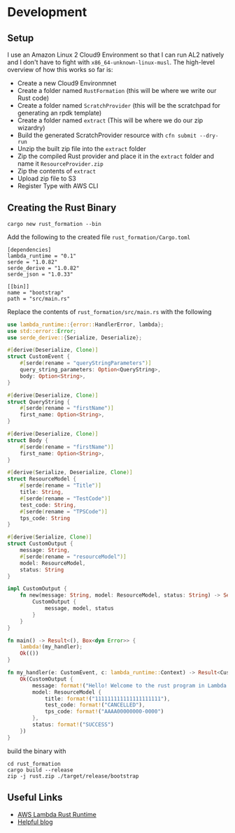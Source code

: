 # Development

## Setup

I use an Amazon Linux 2 Cloud9 Environment so that I can run AL2 natively and I don't have to fight
with `x86_64-unknown-linux-musl`. The high-level overview of how this works so far is:

- Create a new Cloud9 Environmnet
- Create a folder named `RustFormation` (this will be where we write our Rust code)
- Create a folder named `ScratchProvider` (this will be the scratchpad for generating an rpdk template)
- Create a folder named `extract` (This will be where we do our zip wizardry)
- Build the generated ScratchProvider resource with `cfn submit --dry-run`
- Unzip the built zip file into the `extract` folder
- Zip the compiled Rust provider and place it in the `extract` folder and name it `ResourceProvider.zip`
- Zip the contents of `extract`
- Upload zip file to S3
- Register Type with AWS CLI

## Creating the Rust Binary

```
cargo new rust_formation --bin
```

Add the following to the created file `rust_formation/Cargo.toml`

```
[dependencies]
lambda_runtime = "0.1"
serde = "1.0.82"
serde_derive = "1.0.82"
serde_json = "1.0.33"

[[bin]]
name = "bootstrap"
path = "src/main.rs"
```

Replace the contents of `rust_formation/src/main.rs` with the following

```rust
use lambda_runtime::{error::HandlerError, lambda};
use std::error::Error;
use serde_derive::{Serialize, Deserialize};

#[derive(Deserialize, Clone)]
struct CustomEvent {
    #[serde(rename = "queryStringParameters")]
    query_string_parameters: Option<QueryString>,
    body: Option<String>,
}

#[derive(Deserialize, Clone)]
struct QueryString {
    #[serde(rename = "firstName")]
    first_name: Option<String>,
}

#[derive(Deserialize, Clone)]
struct Body {
    #[serde(rename = "firstName")]
    first_name: Option<String>,
}

#[derive(Serialize, Deserialize, Clone)]
struct ResourceModel {
    #[serde(rename = "Title")]
    title: String,
    #[serde(rename = "TestCode")]
    test_code: String,
    #[serde(rename = "TPSCode")]
    tps_code: String
}

#[derive(Serialize, Clone)]
struct CustomOutput {
    message: String,
    #[serde(rename = "resourceModel")]
    model: ResourceModel,
    status: String
}

impl CustomOutput {
    fn new(message: String, model: ResourceModel, status: String) -> Self {
        CustomOutput {
            message, model, status
        }
    }
}

fn main() -> Result<(), Box<dyn Error>> {
    lambda!(my_handler);
    Ok(())
}

fn my_handler(e: CustomEvent, c: lambda_runtime::Context) -> Result<CustomOutput, HandlerError> {
    Ok(CustomOutput {
        message: format!("Hello! Welcome to the rust program in Lambda Function. Please add parameters."),
        model: ResourceModel {
            title: format!("111111111111111111111"),
            test_code: format!("CANCELLED"),
            tps_code: format!("AAAA00000000-0000")
        },
        status: format!("SUCCESS")
    })
}
```

build the binary with 
```
cd rust_formation
cargo build --release
zip -j rust.zip ./target/release/bootstrap
```


## Useful Links

- [AWS Lambda Rust Runtime](https://github.com/awslabs/aws-lambda-rust-runtime)
- [Helpful blog](https://blog.knoldus.com/aws-lambda-with-rust/)